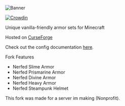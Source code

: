 ![Banner](./common/src/main/resources/logoFile.png)

[![Crowdin](https://badges.crowdin.net/immersive-collection/localized.svg)](https://crowdin.com/project/immersive-collection)

Unique vanilla-friendly armor sets for Minecraft

Hosted on [CurseForge](https://www.curseforge.com/minecraft/mc-mods/immersive-armors)

Check out the config documentation [here](https://github.com/Luke100000/ImmersiveArmors/blob/HEAD/config.md).

Fork Features
- Nerfed Slime Armor
- Nerfed Prismarine Armor
- Nerfed Divine Armor
- Nerfed Heavy Armor
- Nerfed Steampunk Helmet

This fork was made for a server im making (Nonprofit).
